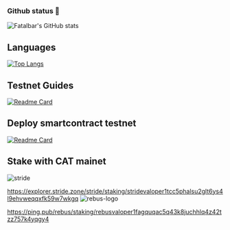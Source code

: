 ### Github status 👋

![Fatalbar's GitHub stats](https://github-readme-stats.vercel.app/api?username=fatalbar&show_icons=true&theme=radical)

## Languages
[![Top Langs](https://github-readme-stats.vercel.app/api/top-langs/?username=fatalbar&layout=compact)](https://github.com/anuraghazra/github-readme-stats)

## Testnet Guides
[![Readme Card](https://github-readme-stats.vercel.app/api/pin/?username=fatalbar&repo=Testnet-validator)](https://github.com/fatalbar/Testnet-validator)

## Deploy smartcontract testnet
[![Readme Card](https://github-readme-stats.vercel.app/api/pin/?username=fatalbar&repo=smartcontract)](https://github.com/fatalbar/smartcontract)

## Stake with CAT mainet
 ![stride](https://user-images.githubusercontent.com/81378817/203579048-950dc08f-04dd-4be3-af06-411c745bcd8d.png)

https://explorer.stride.zone/stride/staking/stridevaloper1tcc5phalsu2glt6ys4l9ehvweqqxfk59w7wkgq
 ![rebus-logo](https://user-images.githubusercontent.com/81378817/203578721-f9062a6f-4c89-4297-a5c5-6b329804ef6a.png)

https://ping.pub/rebus/staking/rebusvaloper1fagquqac5q43k8juchhlq4z42tzz757k4yqgy4

